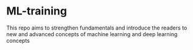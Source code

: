 # ML-training
This repo aims to strengthen fundamentals and introduce the readers to new and advanced concepts of machine learning and deep learning concepts
